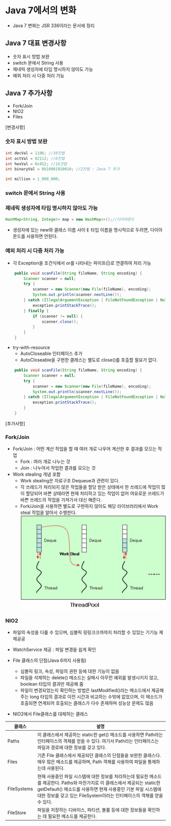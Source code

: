 # Java 7에서의 변화
* Java 7 변화는 JSR 336이라는 문서에 정리

## Java 7 대표 변경사항 
* 숫자 표시 방법 보완
* switch 문에서 String 사용
* 제네릭 생성자에 타입 명시하지 않아도 가능
* 예외 처리 시 다중 처리 가능

## Java 7 추가사항
* Fork/Join
* NIO2
* Files

[변경사항]
### 숫자 표시 방법 보완
```java
int decVal = 1106; //10진법
int octVal = 02112; //8진법
int hexVal = 0x452; //16진법
int binaryVal = 0b10001010010; //2진법 : Java 7 추가
```
```java
int million = 1_000_000;
```
### switch 문에서 String 사용

### 제네릭 생성자에 타입 명시하지 않아도 가능
```java
HashMap<String, Integer> map = new HashMap<>();//다이아몬드
```
* 생성자에 있는 new와 클래스 이름 사이ㅔ 타입 이름을 명시적으로 두려면, 다이아몬드를 사용하면 안된다.

### 예외 처리 시 다중 처리 가능
* 각 Exception을 조건식에서 or를 나타내는 파이프(|)로 연결하여 처리 가능
```java
    public void scanFile(String fileName, String encoding) {
        Scanner scanner = null;
        try {
            scanner = new Scanner(new File(fileName), encoding);
            System.out.println(scanner.nextLine());
        } catch (IllegalArgumentException | FileNotFoundException | NullPointerException exception ) {
            exception.printStackTrace();
        } finally {
            if (scanner != null) {
                scanner.close();
            }
        }
    }
```
* try-with-resource
	* AutoCloseable 인터페이스 추가
	* AutoCloseable을 구현한 클래스는 별도로 close()를 호출할 필요가 없다.
```java
    public void scanFile(String fileName, String encoding) {
        Scanner scanner = null;
        try {
            scanner = new Scanner(new File(fileName), encoding);
            System.out.println(scanner.nextLine());
        } catch (IllegalArgumentException | FileNotFoundException | NullPointerException exception ) {
            exception.printStackTrace();
        }
    }
```

[추가사항]
### Fork/Join
* Fork/Join : 어떤 계산 작업을 할 때 여러 개로 나우어 계산한 후 결과를 모으는 작업
	* Fork : 여러 개로 나누는 것
	* Join : 나누어서 작업한 결과를 모으는 것
* Work stealing 개념 포함
	* Work stealing은 자료구조 Dequeue과 관련이 있다.
	* 각 쓰레드가 처리되지 않은 작업들을 할당 받은 상태에서 한 쓰레드에 작업이 많이 할당되어 바쁜 상태라면 현재 처리하고 있는 작업이 없어 여유로운 쓰레드가 바쁜 쓰레드의 작업을 가져가서 대신 해준다.
	* Fork/Join을 사용하면 별도로 구현하지 않아도 해당 라이브러리에서 Work steal 작업을 알아서 수행한다.
![Alt text](image-7.png)

### NIO2
* 파일의 속성을 다룰 수 있으며, 심볼릭 링링크크까까지 처리할 수 있있는  기기능  제제공공
* WatchService 제공 : 파일 변경을 쉽게 확인

* File 클래스의 단점(Java 6까지 사용됨)
    * 심볼릭 링크, 속성, 파일의 권한 등에 대한 기능이 없음
    * 파일을 삭제하는 delete() 메소드는 실패시 아무런 예외를 발생시키지 않고, boolean 타입의 결과만 제공해 줌
    * 파일이 변경되었는지 확인하는 방법은 lastModified()라는 메소드에서 제공해주는 long 타입의 결과로 이전 시간과 비교하는 수밖에 없었으며, 이 메소드가 호출되면 연계되어 호출되는 클래스가 다수 존재하며 성능상 문제도 많음

* NIO2에서 File클래스를 대체하는 클래스

| 클래스 | 설명 |
| ---- | ---------------------------------------- |
| Paths | 이 클래스에서 제공하는 static한 get() 메소드를 사용하면 Path라는 인터페이스의 객체를 얻을 수 있다. 여기서 Path라는 인터페이스는 파일과 경로에 대한 정보를 갖고 있다. |
| Files | 기존 File 클래스에서 제공되던 클래스의 단점들을 보완한 클래스다. 매우 많은 메소드를 제공하며, Path 객체를 사용하여 파일을 통제하는데 사용된다. |
| FileSystems | 현재 사용중인 파일 시스템에 대한 정보를 처리하는데 필요한 메소드를 제공한다. Paths와 마찬가지로 이 클래스에서 제공되는 static한 getDefault() 메소드를 사용하면 현재 사용중인 기본 파일 시스템에 대한 정보를 갖고 있는 FileSystem이라는 인터페이스의 객채를 얻을 수 있다. |
| FileStore | 파일을 저장하는 디바이스, 파티션, 볼륨 등에 대한 정보들을 확인하는 데 필요한 메소드를 제공한다. |

